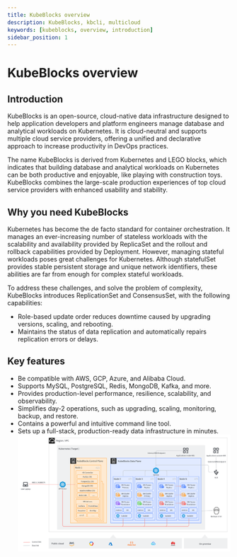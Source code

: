```yaml
---
title: KubeBlocks overview
description: KubeBlocks, kbcli, multicloud
keywords: [kubeblocks, overview, introduction]
sidebar_position: 1
---
```


# KubeBlocks overview

## Introduction

KubeBlocks is an open-source, cloud-native data infrastructure designed to help application developers and platform engineers manage database and analytical workloads on Kubernetes. It is cloud-neutral and supports multiple cloud service providers, offering a unified and declarative approach to increase productivity in DevOps practices.

The name KubeBlocks is derived from Kubernetes and LEGO blocks, which indicates that building database and analytical workloads on Kubernetes can be both productive and enjoyable, like playing with construction toys. KubeBlocks combines the large-scale production experiences of top cloud service providers with enhanced usability and stability.

## Why you need KubeBlocks

Kubernetes has become the de facto standard for container orchestration. It manages an ever-increasing number of stateless workloads with the scalability and availability provided by ReplicaSet and the rollout and rollback capabilities provided by Deployment. However, managing stateful workloads poses great challenges for Kubernetes. Although statefulSet provides stable persistent storage and unique network identifiers, these abilities are far from enough for complex stateful workloads.

To address these challenges, and solve the problem of complexity, KubeBlocks introduces ReplicationSet and ConsensusSet, with the following capabilities:

- Role-based update order reduces downtime caused by upgrading versions, scaling, and rebooting.
- Maintains the status of data replication and automatically repairs replication errors or delays.

## Key features

- Be compatible with AWS, GCP, Azure, and Alibaba Cloud.
- Supports MySQL, PostgreSQL, Redis, MongoDB, Kafka, and more.
- Provides production-level performance, resilience, scalability, and observability.
- Simplifies day-2 operations, such as upgrading, scaling, monitoring, backup, and restore.
- Contains a powerful and intuitive command line tool.
- Sets up a full-stack, production-ready data infrastructure in minutes.
![KubeBlocks Architecture](./../../img/kubeblocks-structure.png)
